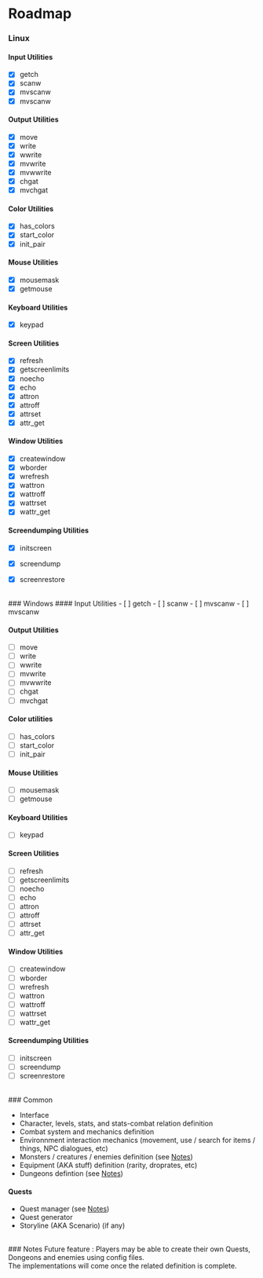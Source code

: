 # Roadmap

### Linux 
#### Input Utilities
- [x] getch
- [x] scanw
- [x] mvscanw
- [x] mvscanw
  
#### Output Utilities
- [x] move
- [x] write
- [x] wwrite
- [x] mvwrite
- [x] mvwwrite
- [x] chgat
- [x] mvchgat

#### Color Utilities
- [x] has_colors
- [x] start_color
- [x] init_pair

#### Mouse Utilities
- [x] mousemask
- [x] getmouse

#### Keyboard Utilities
- [x] keypad

#### Screen Utilities
- [x] refresh
- [x] getscreenlimits
- [x] noecho
- [x] echo
- [x] attron
- [x] attroff
- [x] attrset
- [x] attr_get

#### Window Utilities
- [x] createwindow
- [x] wborder
- [x] wrefresh
- [x] wattron
- [x] wattroff
- [x] wattrset
- [x] wattr_get
  
#### Screendumping Utilities
- [x] initscreen
- [x] screendump
- [x] screenrestore


<br>
### Windows
#### Input Utilities
- [ ] getch
- [ ] scanw
- [ ] mvscanw
- [ ] mvscanw
  
#### Output Utilities
- [ ] move
- [ ] write
- [ ] wwrite
- [ ] mvwrite
- [ ] mvwwrite
- [ ] chgat
- [ ] mvchgat

#### Color utilities
- [ ] has_colors
- [ ] start_color
- [ ] init_pair

#### Mouse Utilities
- [ ] mousemask
- [ ] getmouse

#### Keyboard Utilities
- [ ] keypad

#### Screen Utilities
- [ ] refresh
- [ ] getscreenlimits
- [ ] noecho
- [ ] echo
- [ ] attron
- [ ] attroff
- [ ] attrset
- [ ] attr_get

#### Window Utilities
- [ ] createwindow
- [ ] wborder
- [ ] wrefresh
- [ ] wattron
- [ ] wattroff
- [ ] wattrset
- [ ] wattr_get
  
#### Screendumping Utilities
- [ ] initscreen
- [ ] screendump
- [ ] screenrestore

<br>
### Common

- Interface
- Character, levels, stats, and stats-combat relation definition
- Combat system and mechanics definition
- Environnment interaction mechanics (movement, use / search for items / things, NPC dialogues, etc)
- Monsters / creatures / enemies definition (see [Notes](#notes))
- Equipment (AKA stuff) definition (rarity, droprates, etc)
- Dungeons defintion (see [Notes](#notes))

#### Quests
- Quest manager (see [Notes](#notes))
- Quest generator
- Storyline (AKA Scenario) (if any)

<br>
### Notes
Future feature : Players may be able to create their own Quests, Dongeons and enemies using config files.<br>
The implementations will come once the related definition is complete.<br>
